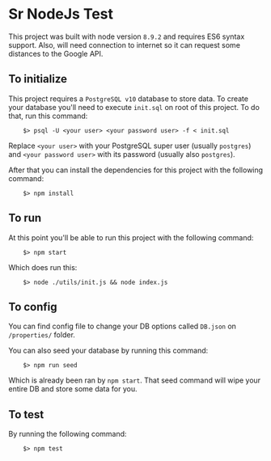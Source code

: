 # Sr NodeJs Test

This project was built with node version ``8.9.2`` and requires ES6 syntax support. Also, will need connection to internet
so it can request some distances to the Google API.

## To initialize

This project requires a ``PostgreSQL v10`` database to store data. To create your database you'll need to execute ``init.sql``
on root of this project. To do that, run this command:

```
    $> psql -U <your user> <your password user> -f < init.sql
```

Replace ``<your user>`` with your PostgreSQL super user (usually ``postgres``) and ``<your password user>`` with its password
(usually also ``postgres``).

After that you can install the dependencies for this project with the following command:

```
    $> npm install
```

## To run

At this point you'll be able to run this project with the following command:

```
    $> npm start
```

Which does run this:

```
    $> node ./utils/init.js && node index.js
```

## To config

You can find config file to change your DB options called ``DB.json`` on ``/properties/`` folder.

You can also seed your database by running this command:

```
    $> npm run seed
```

Which is already been ran by ``npm start``. That seed command will wipe your entire DB and store some data for you.

## To test

By running the following command:

```
    $> npm test
```